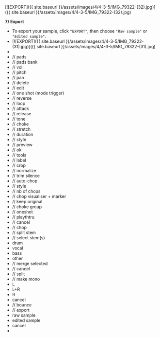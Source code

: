 ---
---

[![EXPORT]({{ site.baseurl }}/assets/images/4/4-3-5/IMG_79322-(32).jpg)]({{
site.baseurl }}/assets/images/4/4-3-5/IMG_79322-(32).jpg)

**7/ Export**

- To export your sample, click `"EXPORT"`, then choose `"Raw sample"` or `"Edited sample"`.
- 
  [![EXPORT]({{ site.baseurl }}/assets/images/4/4-3-5/IMG_79322-(31).jpg)]({{
  site.baseurl }}/assets/images/4/4-3-5/IMG_79322-(31).jpg)
- 
- // pads
- // pads bank
- // vol
- // pitch
- // pan
- // delete
- // edit
- // one shot (mode trigger)
- // reverse
- // loop
- // attack
- // release
- // tone
- // choke
- // stretch
- // duration
- // style
- // preview
- // ok
- // tools
- // label
- // crop
- // normalize
- // trim silence
- // auto-chop
- // style
- // nb of chops
- // chop visualiser + marker
- // keep original
- // choke group
- // oneshot
- // playthtru
- // cancel
- // chop
- // split stem
- // select stem(s)
- drum
- vocal
- bass
- other
- // merge selected
- // cancel
- // split
- // make mono
- L
- L+R
- R
- cancel
- // bounce
- // export
- raw sample
- edited sample
- cancel
-

